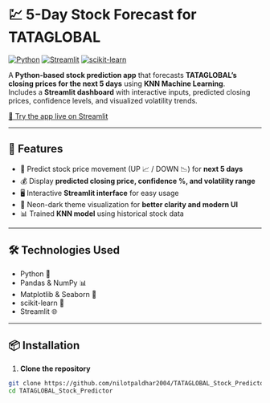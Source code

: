 # 💹 5-Day Stock Forecast for TATAGLOBAL

[![Python](https://img.shields.io/badge/Python-3.12-blue?logo=python)](https://www.python.org/)
[![Streamlit](https://img.shields.io/badge/Streamlit-App-red?logo=streamlit)](https://streamlit.io/)
[![scikit-learn](https://img.shields.io/badge/scikit--learn-0.25-orange?logo=scikit-learn)](https://scikit-learn.org/)

A **Python-based stock prediction app** that forecasts **TATAGLOBAL’s closing prices for the next 5 days** using **KNN Machine Learning**.  
Includes a **Streamlit dashboard** with interactive inputs, predicted closing prices, confidence levels, and visualized volatility trends.  

[🚀 Try the app live on Streamlit](https://tataglobalstockpredictor-cvqbaxumotpd7a8kf7ccca.streamlit.app/)

---

## 🌟 Features

- 🔮 Predict stock price movement (UP 📈 / DOWN 📉) for **next 5 days**  
- 💰 Display **predicted closing price, confidence %, and volatility range**  
- 🖥️ Interactive **Streamlit interface** for easy usage  
- 🌌 Neon-dark theme visualization for **better clarity and modern UI**  
- 📊 Trained **KNN model** using historical stock data  

---

## 🛠️ Technologies Used

- Python 🐍  
- Pandas & NumPy 📊  
- Matplotlib & Seaborn 🎨  
- scikit-learn 🔧  
- Streamlit 🌐  

---

## 📦 Installation

1. **Clone the repository**

```bash
git clone https://github.com/nilotpaldhar2004/TATAGLOBAL_Stock_Predictor.git
cd TATAGLOBAL_Stock_Predictor
